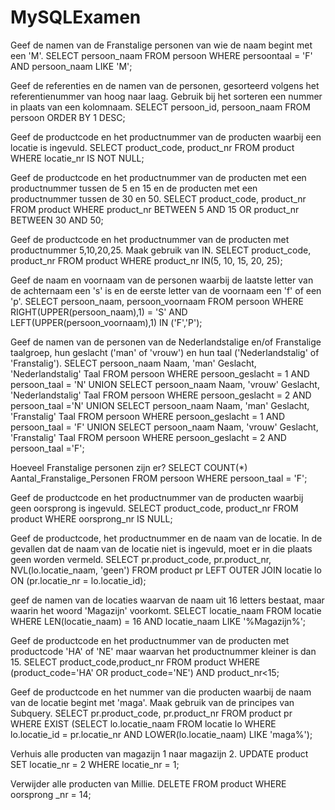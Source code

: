 # MySQLExamen

Geef de namen van de Franstalige personen van wie de naam begint met een 'M'.
SELECT persoon_naam 
FROM persoon
WHERE persoontaal = 'F'
AND persoon_naam LIKE 'M';

Geef de referenties en de namen van de personen, gesorteerd volgens het referentienummer van hoog naar laag. Gebruik bij het sorteren een nummer in plaats van een kolomnaam.
SELECT persoon_id, persoon_naam
FROM persoon
ORDER BY 1 DESC; 

Geef de productcode en het productnummer van de producten waarbij een locatie is ingevuld.
SELECT product_code, product_nr
FROM product
WHERE locatie_nr IS NOT NULL;

Geef de productcode en het productnummer van de producten met een productnummer tussen de 5 en 15 en de producten met een productnummer tussen de 30 en 50.
SELECT product_code, product_nr
FROM product
WHERE product_nr BETWEEN 5 AND 15
OR product_nr BETWEEN 30 AND 50;

Geef de productcode en het productnummer van de producten met productnummer 5,10,20,25. Maak gebruik van IN.
SELECT product_code, product_nr
FROM product
WHERE product_nr IN(5, 10, 15, 20, 25);

Geef de naam en voornaam van de personen waarbij de laatste letter van de achternaam een 's' is en de eerste letter van de voornaam een 'f' of een 'p'.
SELECT persoon_naam, persoon_voornaam
FROM persoon
WHERE RIGHT(UPPER(persoon_naam),1) = 'S'
AND LEFT(UPPER(persoon_voornaam),1) IN ('F','P');

Geef de namen van de personen van de Nederlandstalige en/of Franstalige taalgroep, hun geslacht ('man' of 'vrouw') en hun taal ('Nederlandstalig' of 'Franstalig').
SELECT persoon_naam Naam, 'man' Geslacht, 'Nederlandstalig' Taal
FROM persoon
WHERE persoon_geslacht = 1
AND persoon_taal = 'N'
UNION
SELECT persoon_naam Naam, 'vrouw' Geslacht, 'Nederlandstalig' Taal
FROM persoon
WHERE persoon_geslacht = 2
AND persoon_taal ='N'
UNION
SELECT persoon_naam Naam, 'man' Geslacht, 'Franstalig' Taal
FROM persoon
WHERE persoon_geslacht = 1
AND persoon_taal = 'F'
UNION
SELECT persoon_naam Naam, 'vrouw' Geslacht, 'Franstalig' Taal
FROM persoon
WHERE persoon_geslacht = 2
AND persoon_taal ='F';

Hoeveel Franstalige personen zijn er?
SELECT COUNT(*) Aantal_Franstalige_Personen
FROM persoon
WHERE persoon_taal = 'F'; 

Geef de productcode en het productnummer van de producten waarbij geen oorsprong is ingevuld.
SELECT product_code, product_nr
FROM product
WHERE oorsprong_nr IS NULL;

Geef de productcode, het productnummer en de naam van de locatie. In de gevallen dat de naam van de locatie niet is ingevuld, moet er in die plaats geen worden vermeld.
SELECT pr.product_code, pr.product_nr, NVL(lo.locatie_naam, 'geen')
FROM product pr LEFT OUTER JOIN locatie lo
ON (pr.locatie_nr = lo.locatie_id);


geef de namen van de locaties waarvan de naam uit 16 letters bestaat, maar waarin het woord 'Magazijn' voorkomt.
SELECT locatie_naam
FROM locatie
WHERE LEN(locatie_naam) = 16
AND locatie_naam LIKE '%Magazijn%';

Geef de productcode en het productnummer van de producten met productcode 'HA' of 'NE' maar waarvan het productnummer kleiner is dan 15.
SELECT product_code,product_nr 
FROM product 
WHERE (product_code='HA' OR product_code='NE') 
AND product_nr<15;

Geef de productcode en het nummer van die producten waarbij de naam van de locatie begint met 'maga'. Maak gebruik van de principes van Subquery.
SELECT pr.product_code, pr.product_nr
FROM product pr
WHERE EXIST 	(SELECT lo.locatie_naam
		FROM locatie lo
		WHERE lo.locatie_id = pr.locatie_nr
		AND LOWER(lo.locatie_naam) LIKE 'maga%');

Verhuis alle producten van magazijn 1 naar magazijn 2.
UPDATE product
SET locatie_nr = 2
WHERE locatie_nr = 1;

Verwijder alle producten van Millie.
DELETE FROM product 
WHERE oorsprong _nr = 14;
